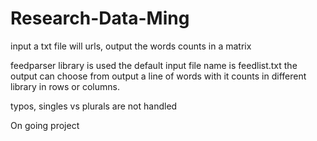 # Research-Data-Ming
input a txt file will urls, output the words counts in a matrix

feedparser library is used
the default input file name is feedlist.txt
the output can choose from output a line of words with it counts in different library in rows or columns. 

typos, singles vs plurals are not handled

On going project
